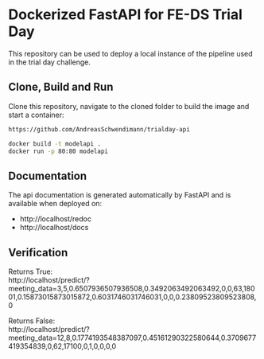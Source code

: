# Dockerized FastAPI for FE-DS Trial Day
This repository can be used to deploy a local instance of the pipeline used in the trial day challenge.

## Clone, Build and Run
Clone this repository, navigate to the cloned folder to build the image and start a container:

```bash
https://github.com/AndreasSchwendimann/trialday-api

docker build -t modelapi .
docker run -p 80:80 modelapi
```

## Documentation
The api documentation is generated automatically by FastAPI and is available when deployed on:  
- http://localhost/redoc
- http://localhost/docs

## Verification
Returns True:  
http://localhost/predict/?meeting_data=3,5,0.6507936507936508,0.3492063492063492,0,0,63,18001,0.15873015873015872,0.6031746031746031,0,0,0.23809523809523808,0

Returns False:  
http://localhost/predict/?meeting_data=12,8,0.1774193548387097,0.45161290322580644,0.3709677419354839,0,62,17100,0,1,0,0,0,0
